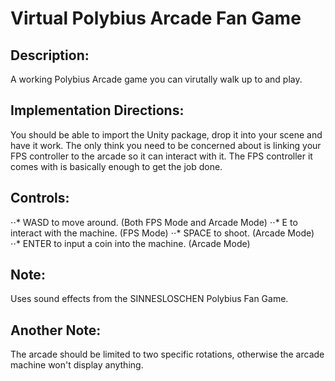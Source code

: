 # Virtual Polybius Arcade Fan Game

## Description:
  A working Polybius Arcade game you can virutally walk up to and play. 

## Implementation Directions:
  You should be able to import the Unity package, drop it into your scene and have it work.
The only think you need to be concerned about is linking your FPS controller to the arcade so it can interact with it.
The FPS controller it comes with is basically enough to get the job done.

## Controls:
  ⋅⋅* WASD to move around. (Both FPS Mode and Arcade Mode)
  ⋅⋅* E to interact with the machine. (FPS Mode)
  ⋅⋅* SPACE to shoot. (Arcade Mode)
  ⋅⋅* ENTER to input a coin into the machine. (Arcade Mode)

## Note:
  Uses sound effects from the SINNESLOSCHEN Polybius Fan Game.

## Another Note:
  The arcade should be limited to two specific rotations, otherwise the arcade machine won't display anything.
